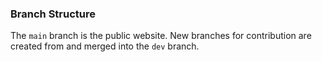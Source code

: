 ### Branch Structure

The `main` branch is the public website.
New branches for contribution are created from and merged into the `dev` branch.